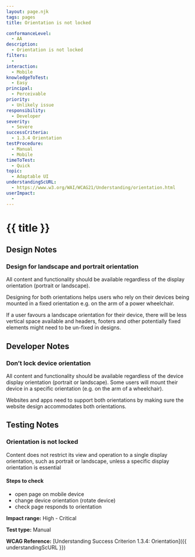 ```yaml
---
layout: page.njk
tags: pages
title: Orientation is not locked

conformanceLevel:
  - AA
description:
  - Orientation is not locked
filters:
  -
interaction:
  - Mobile
knowledgeToTest:
  - Easy
principal:
  - Perceivable
priority:
  - Unlikely issue
responsibility:
  - Developer
severity:
  - Severe
successCriteria:
  - 1.3.4 Orientation
testProcedure:
  - Manual
  - Mobile
timeToTest:
  - Quick
topic:
  - Adaptable UI
understandingScURL:
  - https://www.w3.org/WAI/WCAG21/Understanding/orientation.html
userImpact:
  -
---
```


# {{ title }}

## Design Notes

### Design for landscape and portrait orientation

All content and functionality should be available regardless of the display orientation (portrait or landscape).

Designing for both orientations helps users who rely on their devices being mounted in a fixed orientation e.g. on the arm of a power wheelchair.

If a user favours a landscape orientation for their device, there will be less vertical space available and headers, footers and other potentially fixed elements might need to be un-fixed in designs.

## Developer Notes

### Don’t lock device orientation

All content and functionality should be available regardless of the device display orientation (portrait or landscape). Some users will mount their device in a specific orientation (e.g. on the arm of a wheelchair).

Websites and apps need to support both orientations by making sure the website design accommodates both orientations.

## Testing Notes

### Orientation is not locked

Content does not restrict its view and operation to a single display orientation, such as portrait or landscape, unless a specific display orientation is essential

#### Steps to check

- open page on mobile device
- change device orientation (rotate device)
- check page responds to orientation

**Impact range:** High - Critical

**Test type:** Manual

**WCAG Reference:** [Understanding Success Criterion 1.3.4: Orientation]({{ understandingScURL }})
